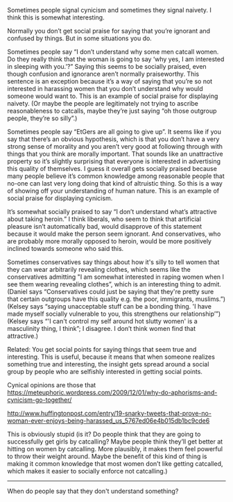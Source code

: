 Sometimes people signal cynicism and sometimes they signal naivety. I think this is somewhat interesting.

Normally you don’t get social praise for saying that you’re ignorant and confused by things. But in some situations you do.

Sometimes people say “I don’t understand why some men catcall women. Do they really think that the woman is going to say ‘why yes, I am interested in sleeping with you.’?” Saying this seems to be socially praised, even though confusion and ignorance aren’t normally praiseworthy. This sentence is an exception because it’s a way of saying that you’re so not interested in harassing women that you don’t understand why would someone would want to. This is an example of social praise for displaying naivety. (Or maybe the people are legitimately not trying to ascribe reasonableness to catcalls, maybe they’re just saying “oh those outgroup people, they’re so silly”.)

Sometimes people say “EtGers are all going to give up”. It seems like if you say that there’s an obvious hypothesis, which is that you don’t have a very strong sense of morality and you aren’t very good at following through with things that you think are morally important. That sounds like an unattractive property so it’s slightly surprising that everyone is interested in advertising this quality of themselves. I guess it overall gets socially praised because many people believe it’s common knowledge among reasonable people that no-one can last very long doing that kind of altruistic thing. So this is a way of showing off your understanding of human nature. This is an example of social praise for displaying cynicism.

It’s somewhat socially praised to say “I don’t understand what’s attractive about taking heroin.” I think liberals, who seem to think that artificial pleasure isn’t automatically bad, would disapprove of this statement because it would make the person seem ignorant. And conservatives, who are probably more morally opposed to heroin, would be more positively inclined towards someone who said this.

Sometimes conservatives say things about how it's silly to tell women that they can wear arbitrarily revealing clothes, which seems like the conservatives admitting "I am somewhat interested in raping women when I see them wearing revealing clothes”, which is an interesting thing to admit. (Daniel says “Conservatives could just be saying that they're pretty sure that certain outgroups have this quality e.g. the poor, immigrants, muslims.”) (Kelsey says “saying unacceptable stuff can be a bonding thing. 'I have made myself socially vulnerable to you, this strengthens our relationship’”) (Kelsey says “'I can't control my self around hot slutty women' is a masculinity thing, I think”; I disagree. I don’t think women find that attractive.)


Related: You get social points for saying things that seem true and interesting. This is useful, because it means that when someone realizes something true and interesting, the insight gets spread around a social group by people who are selfishly interested in getting social points.

Cynical opinions are those that https://meteuphoric.wordpress.com/2009/12/01/why-do-aphorisms-and-cynicism-go-together/

http://www.huffingtonpost.com/entry/19-snarky-tweets-that-prove-no-woman-ever-enjoys-being-harassed_us_5767ed06e4b015db1bc9cde6

This is obviously stupid (is it? Do people think that they are going to successfully get girls by catcalling? Maybe people think they’ll get better at hitting on women by catcalling. More plausibly, it makes them feel powerful to throw their weight around. Maybe the benefit of this kind of thing is making it common knowledge that most women don’t like getting catcalled, which makes it easier to socially enforce not catcalling.)




-------------------

When do people say that they don't understand something?

